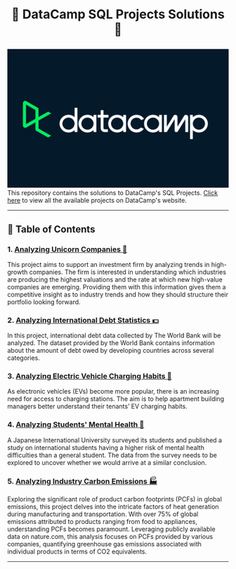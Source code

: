 # <p align="center" style="margin-top: 0px;"> 📔 DataCamp SQL Projects Solutions 📝

<img src ="datacamp.png">
This repository contains the solutions to DataCamp's SQL Projects. <a href ="https://app.datacamp.com/learn/projects">Click here</a> to view all the available projects on DataCamp's website.


---
## 🧾 Table of Contents
### 1. [Analyzing Unicorn Companies 🦄](#Analyzing%20Unicorn%20Companies)
<p>This project aims to support an investment firm by analyzing trends in high-growth companies. The firm is interested in understanding which industries are producing the highest valuations and the rate at which new high-value companies are emerging. Providing them with this information gives them a competitive insight as to industry trends and how they should structure their portfolio looking forward.</p>

### 2. [Analyzing International Debt Statistics 💵](Analyzing%20International%20Debt%20Statistics)
<p>In this project, international debt data collected by The World Bank will be analyzed. The dataset provided by the World Bank contains information about the amount of debt owed by developing countries across several categories.</p>

### 3. [Analyzing Electric Vehicle Charging Habits 🔋](https://github.com/apoorvsat/Data-Camp-SQL-Projects-Solutions/tree/main/Analyzing%20Electric%20Vehicle%20Charging%20Habits)
<p>As electronic vehicles (EVs) become more popular, there is an increasing need for access to charging stations. The aim is to help apartment building managers better understand their tenants’ EV charging habits.</p>

### 4. [Analyzing Students' Mental Health 🧠](#Analyzing%20Students%20Mental%20Health)
<p>A Japanese International University surveyed its students and published a study on international students having a higher risk of mental health difficulties than a general student. The data from the survey needs to be explored to uncover whether we would arrive at a similar conclusion.</p>

### 5. [Analyzing Industry Carbon Emissions 🏭](#Analyzing%20Industry%20Carbon%20Emissions)
<p>Exploring the significant role of product carbon footprints (PCFs) in global emissions, this project delves into the intricate factors of heat generation during manufacturing and transportation. With over 75% of global emissions attributed to products ranging from food to appliances, understanding PCFs becomes paramount. Leveraging publicly available data on nature.com, this analysis focuses on PCFs provided by various companies, quantifying greenhouse gas emissions associated with individual products in terms of CO2 equivalents.</p>

--- 

